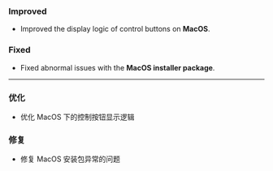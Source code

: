### Improved

- Improved the display logic of control buttons on **MacOS**.

### Fixed

- Fixed abnormal issues with the **MacOS installer package**.

---

### 优化

- 优化 MacOS 下的控制按钮显示逻辑

### 修复

- 修复 MacOS 安装包异常的问题
